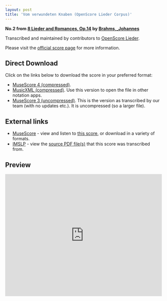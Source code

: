 ```yaml
---
layout: post
title: 'Vom verwundeten Knaben (OpenScore Lieder Corpus)'
---
```


__No.2 from [8 Lieder and Romances, Op.14](https://fourscoreandmore.org/openscore/lieder/Brahms%2C_Johannes/8_Lieder_and_Romances%2C_Op.14/) by [Brahms,_Johannes](https://fourscoreandmore.org/openscore/lieder/Brahms%2C_Johannes)__

Transcribed and maintained by contributors to [OpenScore Lieder].

Please visit the [official score page] for more information.

[official score page]: https://musescore.com/openscore-lieder-corpus/scores/5695728
[OpenScore Lieder]: https://musescore.com/openscore-lieder-corpus

## Direct Download

Click on the links below to download the score in your preferred format:
- [MuseScore 4 (compressed)](https://fourscoreandmore.org/openscore/lieder/Brahms%2C_Johannes/8_Lieder_and_Romances%2C_Op.14/2_Vom_verwundeten_Knaben.mscz).
- [MusicXML (compressed)](https://fourscoreandmore.org/openscore/lieder/Brahms%2C_Johannes/8_Lieder_and_Romances%2C_Op.14/2_Vom_verwundeten_Knaben.mxl). Use this version to open the file in other notation apps.
- [MuseScore 3 (uncompressed)](https://raw.githubusercontent.com/OpenScore/Lieder/refs/heads/main/scores/Brahms%2C_Johannes/8_Lieder_and_Romances%2C_Op.14/2_Vom_verwundeten_Knaben/lc5695728.mscx). This is the version as transcribed by our team (with no updates etc.). It is uncompressed (so a larger file).

## External links

- [MuseScore] - view and listen to [this score][MuseScore], or download in a variety of formats.
- [IMSLP] - view the [source PDF file(s)][IMSLP] that this score was transcribed from.

[MuseScore]: https://musescore.com/score/5695728
[IMSLP]: https://imslp.org/wiki/Special:ReverseLookup/97693

## Preview

<iframe width="100%" height="394" src="https://musescore.com/openscore-lieder-corpus/scores/5695728/embed" frameborder="0" allowfullscreen allow="autoplay; fullscreen"></iframe>
